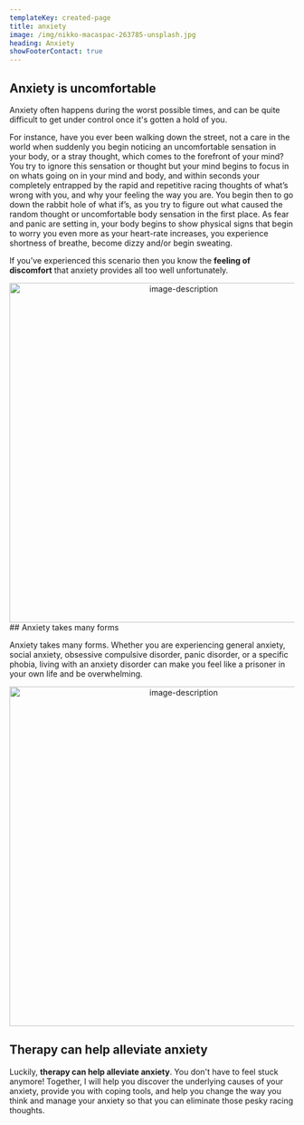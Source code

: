 ```yaml
---
templateKey: created-page
title: anxiety
image: /img/nikko-macaspac-263785-unsplash.jpg
heading: Anxiety
showFooterContact: true
---
```

## Anxiety is uncomfortable

Anxiety often happens during the worst possible times, and can be quite difficult to get under control once it's gotten a hold of you.

 For instance, have you ever been walking down the street, not a care in the world when suddenly you begin noticing an uncomfortable sensation in your body, or a stray thought, which comes to the forefront of your mind? You try to ignore this sensation or thought but your mind begins to focus in on whats going on in your mind and body, and within seconds your completely entrapped by the rapid and repetitive racing thoughts of what’s wrong with you, and why your feeling the way you are. You begin then to go down the rabbit hole of what if’s, as you try to figure out what caused the random thought or uncomfortable body sensation in the first place. As fear and panic are setting in, your body begins to show physical signs that begin to worry you even more as your heart-rate increases, you experience shortness of breathe, become dizzy and/or begin sweating.  

If you’ve experienced this scenario then you know the **feeling of discomfort** that anxiety provides all too well unfortunately. 

<div align="center">
  <img src="/img/ben-white-302160-unsplash.jpg" alt="image-description" width="600" />
</div>
## Anxiety takes many forms

Anxiety takes many forms. Whether you are experiencing general anxiety, social anxiety, obsessive compulsive disorder, panic disorder, or a specific phobia, living with an anxiety disorder can make you feel like a prisoner in your own life and be overwhelming. 

<div align="center">
  <img src="/img/rawpixel-315186-unsplash.jpg" alt="image-description" width="600" />
</div>

## Therapy can help alleviate anxiety

Luckily, **therapy can help alleviate anxiety**. You don't have to feel stuck anymore! Together, I will help you discover the underlying causes of your anxiety, provide you with coping tools,  and help you change the way you think and manage your anxiety so that you can eliminate those pesky racing thoughts.
